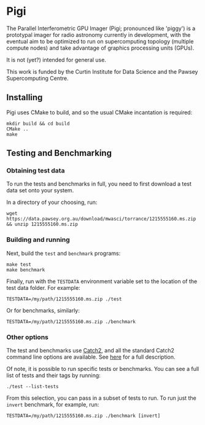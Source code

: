 # Pigi

The Parallel Interferometric GPU Imager (Pigi; pronounced like 'piggy') is a prototypal imager for radio astronomy currently in development, with the eventual aim to be optimized to run on supercomputing topology (multiple compute nodes) and take advantage of graphics processing units (GPUs).

It is not (yet?) intended for general use.

This work is funded by the Curtin Institute for Data Science and the Pawsey Supercomputing Centre.

## Installing

Pigi uses CMake to build, and so the usual CMake incantation is required:

    mkdir build && cd build
    CMake ..
    make

## Testing and Benchmarking

### Obtaining test data

To run the tests and benchmarks in full, you need to first download a test data set onto your system.

In a directory of your choosing, run:

    wget https://data.pawsey.org.au/download/mwasci/torrance/1215555160.ms.zip && unzip 1215555160.ms.zip

### Building and running

Next, build the `test` and `benchmark` programs:

    make test
    make benchmark

Finally, run with the `TESTDATA` environment variable set to the location of the test data folder. For example:

    TESTDATA=/my/path/1215555160.ms.zip ./test

Or for benchmarks, similarly:

    TESTDATA=/my/path/1215555160.ms.zip ./benchmark

### Other options

The test and benchmarks use [Catch2](https://github.com/catchorg/Catch2/), and all the standard Catch2 command line options are available. See [here](https://github.com/catchorg/Catch2/blob/devel/docs/command-line.md#top) for a full description.

Of note, it is possible to run specific tests or benchmarks. You can see a full list of tests and their tags by running:

    ./test --list-tests

From this selection, you can pass in a subset of tests to run. To run just the `invert` benchmark, for example, run:

    TESTDATA=/my/path/1215555160.ms.zip ./benchmark [invert]